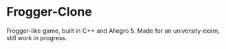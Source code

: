 # Frogger-Clone
 Frogger-like game, built in C++ and Allegro 5.
 Made for an university exam, still work in progress.